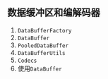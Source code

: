 ## 数据缓冲区和编解码器

1. `DataBufferFactory`
2. `DataBuffer`
3. `PooledDataBuffer`
4. `DataBufferUtils`
5. `Codecs`
6. 使用`DataBuffer`